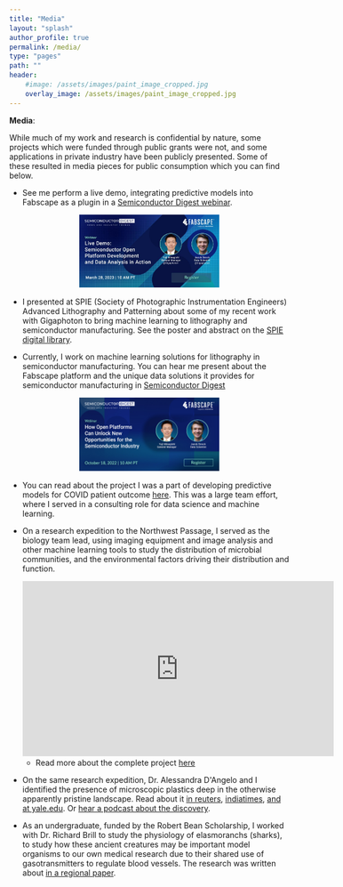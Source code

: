 ```yaml
---
title: "Media"
layout: "splash"
author_profile: true
permalink: /media/
type: "pages"
path: ""
header:
    #image: /assets/images/paint_image_cropped.jpg
    overlay_image: /assets/images/paint_image_cropped.jpg
---
```


__Media__:

While much of my work and research is confidential by nature, some projects which were funded through public grants were not, and some applications in private industry have been publicly presented. Some of these resulted in media pieces for public consumption which you can find below.

- See me perform a live demo, integrating predictive models into Fabscape as a plugin in a [Semiconductor Digest webinar](https://www.semiconductor-digest.com/fabscape-webinar-march-2023/).


<p align="center">
    <img src="/assets/images/Fabscape_MarchPromo.jfif" width="50%">
</p>

- I presented at SPIE (Society of Photographic Instrumentation Engineers) Advanced Lithography and Patterning about some of my recent work with Gigaphoton to bring machine learning to lithography and semiconductor manufacturing. See the poster and abstract on the [SPIE digital library](https://spie.org/advanced-lithography/presentation/The-development-of-a-machine-learning-based-excimer-laser-performance/12496-101).

- Currently, I work on machine learning solutions for lithography in semiconductor manufacturing. You can hear me present about the Fabscape platform and the unique data solutions it provides for semiconductor manufacturing in [Semiconductor Digest](https://www.semiconductor-digest.com/fabscape-webinar-october-2022/)

<p align="center">
    <img src="/assets/images/FabscapeWebinar.png" width="50%">
</p>

- You can read about the project I was a part of developing predictive models for COVID patient outcome [here](https://nebigdatahub.org/critcovidview/). This was a large team effort, where I served in a consulting role for data science and machine learning.

- On a research expedition to the Northwest Passage, I served as the biology team lead, using imaging equipment and image analysis and other machine learning tools to study the distribution of microbial communities, and the environmental factors driving their distribution and function.

    <iframe width="560" height="315" src="https://www.youtube.com/embed/OUbTyYI1UEs" title="YouTube video player" frameborder="0" allow="accelerometer; autoplay; clipboard-write; encrypted-media; gyroscope; picture-in-picture" allowfullscreen></iframe>

    - Read more about the complete project [here](https://northwestpassageproject.org/expedition-team/)

- On the same research expedition, Dr. Alessandra D'Angelo and I identified the presence of microscopic plastics deep in the otherwise apparently pristine landscape. Read about it [in reuters](https://www.reuters.com/article/us-environment-arctic-plastic-idUSKCN1V41V2), [indiatimes](https://www.indiatimes.com/technology/science-and-future/plastic-falls-as-snow-in-the-arctic-pollutes-deep-under-ice-even-with-no-humans-around-373662.html), [and at yale.edu](https://e360.yale.edu/features/a-northwest-passage-journey-finds-little-ice-and-big-changes). Or [hear a podcast about the discovery](https://zerowastecountdown.podbean.com/e/65-plastic-in-the-arctic/).

- As an undergraduate, funded by the Robert Bean Scholarship, I worked with Dr. Richard Brill to study the physiology of elasmoranchs (sharks), to study how these ancient creatures may be important model organisms to our own medical research due to their shared use of gasotransmitters to regulate blood vessels. The research was written about [in a regional paper](https://www.delmarvanow.com/story/life/outdoors/2015/07/10/sandbar-shark-fishing/29976803/).

